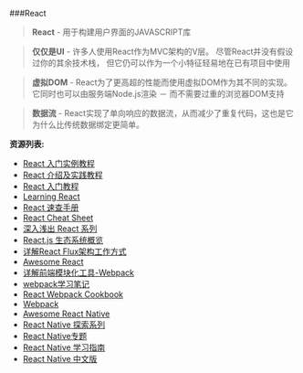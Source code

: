 ###React

>**React** - 用于构建用户界面的JAVASCRIPT库

>**仅仅是UI** - 许多人使用React作为MVC架构的V层。 尽管React并没有假设过你的其余技术栈， 但它仍可以作为一个小特征轻易地在已有项目中使用

>**虚拟DOM** - React为了更高超的性能而使用虚拟DOM作为其不同的实现。 它同时也可以由服务端Node.js渲染 － 而不需要过重的浏览器DOM支持

>**数据流** - React实现了单向响应的数据流，从而减少了重复代码，这也是它为什么比传统数据绑定更简单。

**资源列表:**

* [React 入门实例教程](http://www.ruanyifeng.com/blog/2015/03/react.html)
* [React 介绍及实践教程](http://www.ibm.com/developerworks/cn/web/1509_dongyue_react/index.html)
* [React 入门教程](https://hulufei.gitbooks.io/react-tutorial/content/webpack.html)
* [Learning React](https://github.com/yiminghe/learning-react)
* [React 速查手册](http://ricostacruz.com/cheatsheets/react.html)
* [React Cheat Sheet](http://reactcheatsheet.com/)
* [深入浅出 React 系列](http://www.infoq.com/cn/articles/react-art-of-simplity)
* [React.js 生态系统概览](http://www.inkpaper.io/blog/post/2015/10/18/navigating-the-react-ecosystem.html)
* [详解React Flux架构工作方式](http://www.csdn.net/article/2015-08-31/2825587-react-flux)
* [Awesome React](https://github.com/enaqx/awesome-react)
* [详解前端模块化工具-Webpack](http://www.ido321.com/1646.html)
* [webpack学习笔记](http://blog.csdn.net/zhbhun/article/details/47208885)
* [React Webpack Cookbook](https://fakefish.github.io/react-webpack-cookbook/)
* [Webpack](https://github.com/ruanyf/webpack-demos)
* [Awesome React Native](https://github.com/jondot/awesome-react-native)
* [React Native 探索系列](http://www.infoq.com/cn/articles/react-native-overview)
* [React Native专题](http://www.jianshu.com/p/96febc4fec45)
* [React Native 学习指南](https://github.com/ele828/react-native-guide)
* [React Native 中文版](http://wiki.jikexueyuan.com/project/react-native/)
